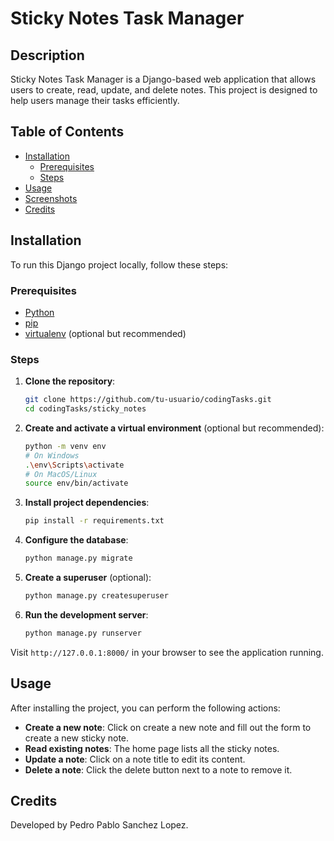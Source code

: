 # Sticky Notes Task Manager

## Description

Sticky Notes Task Manager is a Django-based web application that allows users to create, read, update, and delete notes. This project is designed to help users manage their tasks efficiently.

## Table of Contents
- [Installation](#installation)
  - [Prerequisites](#prerequisites)
  - [Steps](#steps)
- [Usage](#usage)
- [Screenshots](#screenshots)
- [Credits](#credits)

## Installation

To run this Django project locally, follow these steps:

### Prerequisites

- [Python](https://www.python.org/downloads/)
- [pip](https://pip.pypa.io/en/stable/installation/)
- [virtualenv](https://virtualenv.pypa.io/en/latest/installation.html) (optional but recommended)

### Steps

1. **Clone the repository**:
    ```sh
    git clone https://github.com/tu-usuario/codingTasks.git
    cd codingTasks/sticky_notes
    ```

2. **Create and activate a virtual environment** (optional but recommended):
    ```sh
    python -m venv env
    # On Windows
    .\env\Scripts\activate
    # On MacOS/Linux
    source env/bin/activate
    ```

3. **Install project dependencies**:
    ```sh
    pip install -r requirements.txt
    ```

4. **Configure the database**:
    ```sh
    python manage.py migrate
    ```

5. **Create a superuser** (optional):
    ```sh
    python manage.py createsuperuser
    ```

6. **Run the development server**:
    ```sh
    python manage.py runserver
    ```

Visit `http://127.0.0.1:8000/` in your browser to see the application running.

## Usage

After installing the project, you can perform the following actions:

- **Create a new note**: Click on create a new note and fill out the form to create a new sticky note.
- **Read existing notes**: The home page lists all the sticky notes.
- **Update a note**: Click on a note title to edit its content.
- **Delete a note**: Click the delete button next to a note to remove it.

## Credits

Developed by Pedro Pablo Sanchez Lopez.
